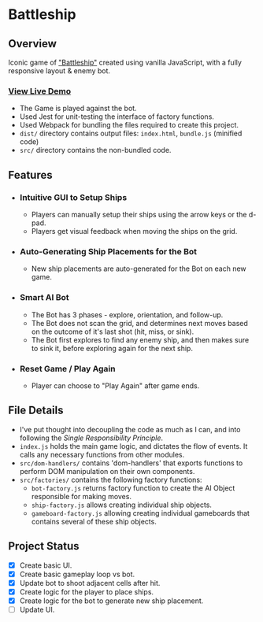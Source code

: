 # Battleship

## Overview

Iconic game of ["Battleship"](<https://en.wikipedia.org/wiki/Battleship_(game)>) created using vanilla JavaScript, with a fully responsive layout & enemy bot.

### [View Live Demo](https://yash-aryan.github.io/Battleship/)

- The Game is played against the bot.
- Used Jest for unit-testing the interface of factory functions.
- Used Webpack for bundling the files required to create this project.
- `dist/` directory contains output files: `index.html`, `bundle.js` (minified code)
- `src/` directory contains the non-bundled code.

## Features

- ### Intuitive GUI to Setup Ships

  - Players can manually setup their ships using the arrow keys or the d-pad.
  - Players get visual feedback when moving the ships on the grid.

- ### Auto-Generating Ship Placements for the Bot

  - New ship placements are auto-generated for the Bot on each new game.

- ### Smart AI Bot

  - The Bot has 3 phases - explore, orientation, and follow-up.
  - The Bot does not scan the grid, and determines next moves based on the outcome of it's last shot (hit, miss, or sink).
  - The Bot first explores to find any enemy ship, and then makes sure to sink it, before exploring again for the next ship.

- ### Reset Game / Play Again

  - Player can choose to "Play Again" after game ends.

## File Details

- I've put thought into decoupling the code as much as I can, and into following the _Single Responsibility Principle_.
- `index.js` holds the main game logic, and dictates the flow of events. It calls any necessary functions from other modules.
- `src/dom-handlers/` contains 'dom-handlers' that exports functions to perform DOM manipulation on their own components.
- `src/factories/` contains the following factory functions:
  - `bot-factory.js` returns factory function to create the AI Object responsible for making moves.
  - `ship-factory.js` allows creating individual ship objects.
  - `gameboard-factory.js` allowing creating individual gameboards that contains several of these ship objects.

## Project Status

- [x] Create basic UI.
- [x] Create basic gameplay loop vs bot.
- [x] Update bot to shoot adjacent cells after hit.
- [x] Create logic for the player to place ships.
- [x] Create logic for the bot to generate new ship placement.
- [ ] Update UI.
